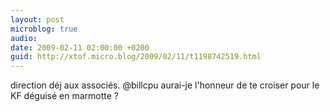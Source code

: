 ```yaml
---
layout: post
microblog: true
audio: 
date: 2009-02-11 02:00:00 +0200
guid: http://xtof.micro.blog/2009/02/11/t1198742519.html
---
```

direction déj aux associés. @billcpu aurai-je l'honneur de te croiser pour le KF déguisé en marmotte ?
